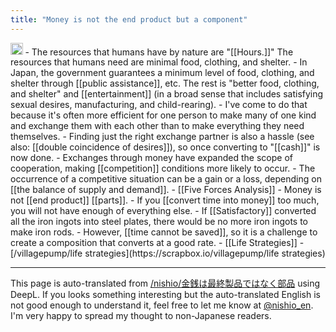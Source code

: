 ```yaml
---
title: "Money is not the end product but a component"
---
```


<img src='https://scrapbox.io/api/pages/nishio-en/nishio/icon' alt='nishio.icon' height="19.5"/>
- The resources that humans have by nature are "[[Hours.]]" The resources that humans need are minimal food, clothing, and shelter.
    - In Japan, the government guarantees a minimum level of food, clothing, and shelter through [[public assistance]], etc. The rest is "better food, clothing, and shelter" and [[entertainment]] (in a broad sense that includes satisfying sexual desires, manufacturing, and child-rearing).
    - I've come to do that because it's often more efficient for one person to make many of one kind and exchange them with each other than to make everything they need themselves.
    - Finding just the right exchange partner is also a hassle (see also: [[double coincidence of desires]]), so once converting to "[[cash]]" is now done.
        - Exchanges through money have expanded the scope of cooperation, making [[competition]] conditions more likely to occur.
        - The occurrence of a competitive situation can be a gain or a loss, depending on [[the balance of supply and demand]].
                - [[Five Forces Analysis]]
    - Money is not [[end product]] [[parts]].
        - If you [[convert time into money]] too much, you will not have enough of everything else.
            - If [[Satisfactory]] converted all the iron ingots into steel plates, there would be no more iron ingots to make iron rods.
        - However, [[time cannot be saved]], so it is a challenge to create a composition that converts at a good rate.
        - [[Life Strategies]]
        - [/villagepump/life strategies](https://scrapbox.io/villagepump/life strategies)

---
This page is auto-translated from [/nishio/金銭は最終製品ではなく部品](https://scrapbox.io/nishio/金銭は最終製品ではなく部品) using DeepL. If you looks something interesting but the auto-translated English is not good enough to understand it, feel free to let me know at [@nishio_en](https://twitter.com/nishio_en). I'm very happy to spread my thought to non-Japanese readers.